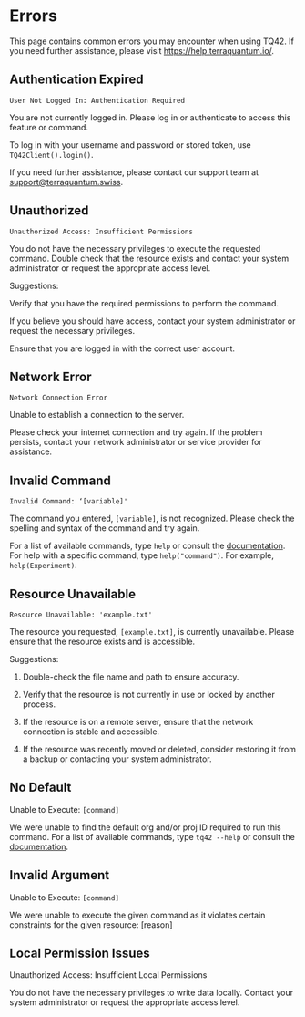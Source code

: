 # Errors
This page contains common errors you may encounter when using TQ42. If you need further assistance, please visit https://help.terraquantum.io/.

## Authentication Expired
`User Not Logged In: Authentication Required`

You are not currently logged in. Please log in or authenticate to access this feature or command.

To log in with your username and password or stored token, use `TQ42Client().login()`.

If you need further assistance, please contact our support team at support@terraquantum.swiss.

## Unauthorized

`Unauthorized Access: Insufficient Permissions`

You do not have the necessary privileges to execute the requested command. Double check that the resource exists and contact your system administrator or request the appropriate access level.

Suggestions:

Verify that you have the required permissions to perform the command.

If you believe you should have access, contact your system administrator or request the necessary privileges.

Ensure that you are logged in with the correct user account.

## Network Error

`Network Connection Error`

Unable to establish a connection to the server.

Please check your internet connection and try again. If the problem persists, contact your network administrator or service provider for assistance.

## Invalid Command

`Invalid Command: ‘[variable]'`

The command you entered, `[variable]`, is not recognized. Please check the spelling and syntax of the command and try again.

For a list of available commands, type `help` or consult the [documentation](https://docs.tq42.com/en/latest/). For help with a specific command, type `help("command")`. For example, `help(Experiment)`.

## Resource Unavailable

`Resource Unavailable: 'example.txt'`

The resource you requested, `[example.txt]`, is currently unavailable. Please ensure that the resource exists and is accessible.

Suggestions:

1. Double-check the file name and path to ensure accuracy.

2. Verify that the resource is not currently in use or locked by another process.

3. If the resource is on a remote server, ensure that the network connection is stable and accessible.

4. If the resource was recently moved or deleted, consider restoring it from a backup or contacting your system administrator.

## No Default

Unable to Execute: `[command]`

We were unable to find the default org and/or proj ID required to run this command.
For a list of available commands, type `tq42 --help` or consult the [documentation](https://docs.tq42.com/en/latest/).

## Invalid Argument

Unable to Execute: `[command]`

We were unable to execute the given command as it violates certain constraints for the given resource:
[reason]

## Local Permission Issues

Unauthorized Access: Insufficient Local Permissions

You do not have the necessary privileges to write data locally.
Contact your system administrator or request the appropriate access level.